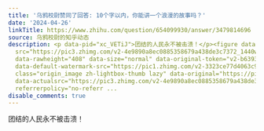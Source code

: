 ```yaml
---
title: '乌鸦校尉赞同了回答: 10个字以内，你能讲一个浪漫的故事吗？'
date: '2024-04-26'
linkTitle: https://www.zhihu.com/question/654099930/answer/3479814696
source: 乌鸦校尉的知乎动态
description: <p data-pid="xc_VETiJ">团结的人民永不被击溃！</p><figure data-size="normal"><img
  src="https://pic3.zhimg.com/v2-4e9890a8ec0885358679a438de3c7372_1440w.jpg" data-rawwidth="640"
  data-rawheight="408" data-size="normal" data-original-token="v2-b6393e95410902286d063ffd6aca8ead"
  data-default-watermark-src="https://pic1.zhimg.com/v2-3323ce77d4063c9c2721c4d1a49332e0_b.jpg"
  class="origin_image zh-lightbox-thumb lazy" data-original="https://pic3.zhimg.com/v2-4e9890a8ec0885358679a438de3c7372_r.jpg"
  data-actualsrc="https://pic3.zhimg.com/v2-4e9890a8ec0885358679a438de3c7372_b.jpg"
  referrerpolicy="no-referr ...
disable_comments: true
---
```

<p data-pid="xc_VETiJ">团结的人民永不被击溃！</p><figure data-size="normal"><img src="https://pic3.zhimg.com/v2-4e9890a8ec0885358679a438de3c7372_1440w.jpg" data-rawwidth="640" data-rawheight="408" data-size="normal" data-original-token="v2-b6393e95410902286d063ffd6aca8ead" data-default-watermark-src="https://pic1.zhimg.com/v2-3323ce77d4063c9c2721c4d1a49332e0_b.jpg" class="origin_image zh-lightbox-thumb lazy" data-original="https://pic3.zhimg.com/v2-4e9890a8ec0885358679a438de3c7372_r.jpg" data-actualsrc="https://pic3.zhimg.com/v2-4e9890a8ec0885358679a438de3c7372_b.jpg" referrerpolicy="no-referr ...